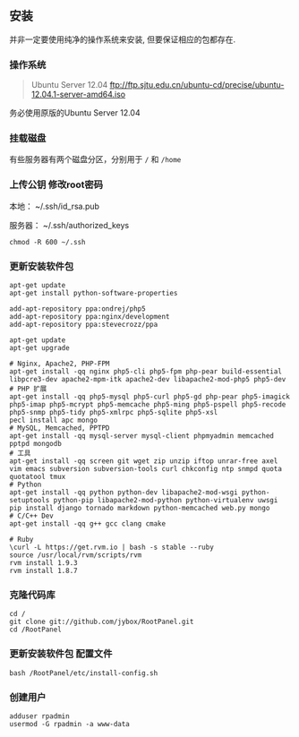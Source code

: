 ## 安装
并非一定要使用纯净的操作系统来安装, 但要保证相应的包都存在.

### 操作系统

>   Ubuntu Server 12.04
>   ftp://ftp.sjtu.edu.cn/ubuntu-cd/precise/ubuntu-12.04.1-server-amd64.iso

务必使用原版的Ubuntu Server 12.04

### 挂载磁盘

有些服务器有两个磁盘分区，分别用于 `/` 和 `/home`

### 上传公钥 修改root密码

本地：
    ~/.ssh/id_rsa.pub

服务器：
    ~/.ssh/authorized_keys

    chmod -R 600 ~/.ssh

### 更新安装软件包

    apt-get update
    apt-get install python-software-properties

    add-apt-repository ppa:ondrej/php5
    add-apt-repository ppa:nginx/development
    add-apt-repository ppa:stevecrozz/ppa

    apt-get update
    apt-get upgrade

    # Nginx, Apache2, PHP-FPM
    apt-get install -qq nginx php5-cli php5-fpm php-pear build-essential libpcre3-dev apache2-mpm-itk apache2-dev libapache2-mod-php5 php5-dev
    # PHP 扩展
    apt-get install -qq php5-mysql php5-curl php5-gd php-pear php5-imagick php5-imap php5-mcrypt php5-memcache php5-ming php5-pspell php5-recode php5-snmp php5-tidy php5-xmlrpc php5-sqlite php5-xsl
    pecl install apc mongo
    # MySQL, Memcached, PPTPD
    apt-get install -qq mysql-server mysql-client phpmyadmin memcached pptpd mongodb
    # 工具
    apt-get install -qq screen git wget zip unzip iftop unrar-free axel vim emacs subversion subversion-tools curl chkconfig ntp snmpd quota quotatool tmux
    # Python
    apt-get install -qq python python-dev libapache2-mod-wsgi python-setuptools python-pip libapache2-mod-python python-virtualenv uwsgi
    pip install django tornado markdown python-memcached web.py mongo
    # C/C++ Dev
    apt-get install -qq g++ gcc clang cmake

    # Ruby
    \curl -L https://get.rvm.io | bash -s stable --ruby
    source /usr/local/rvm/scripts/rvm
    rvm install 1.9.3
    rvm install 1.8.7

### 克隆代码库

    cd /
    git clone git://github.com/jybox/RootPanel.git
    cd /RootPanel

### 更新安装软件包 配置文件

    bash /RootPanel/etc/install-config.sh

### 创建用户

    adduser rpadmin
    usermod -G rpadmin -a www-data




